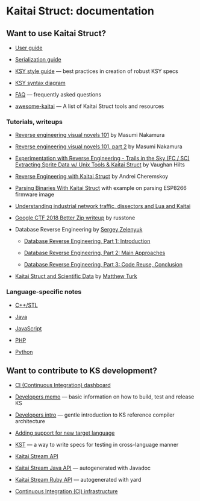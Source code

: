 Kaitai Struct: documentation
==========

Want to use Kaitai Struct?
----------

* [User guide](user_guide.html)

* [Serialization guide](serialization.html)

* [KSY style guide](ksy_style_guide.html) — best practices in creation of robust KSY specs

* [KSY syntax diagram](ksy_diagram.html)

* [FAQ](faq.html) — frequently asked questions

* [awesome-kaitai](https://github.com/kaitai-io/awesome-kaitai) — A list of Kaitai Struct tools and resources

### Tutorials, writeups ###

* [Reverse engineering visual novels 101](https://hackernoon.com/reverse-engineering-visual-novels-101-d0bc3bf7ab8) by Masumi Nakamura

* [Reverse engineering visual novels 101, part 2](https://hackernoon.com/reverse-engineering-visual-novels-101-part-2-9258f547262a) by Masumi Nakamura

* [Experimentation with Reverse Engineering - Trails in the Sky (FC / SC) Extracting Sprite Data w/ Unix Tools & Kaitai Struct](https://vaughanhilts.me/blog/2016/11/16/reverse-engineering-trails-in-the-sky-ed-6-game-engine.html) by Vaughan Hilts

* [Reverse Engineering with Kaitai Struct](https://gettocode.com/2017/09/18/reverse-engineering-with-kaitai-struct/) by Andrei Cheremskoy

* [Parsing Binaries With Kaitai Struct](https://carvesystems.com/news/parsing-binaries-with-kaitai-struct/) with example on parsing ESP8266 firmware image

* [Understanding industrial network traffic, dissectors and Lua and Kaitai](https://www.incibe-cert.es/en/blog/understanding-industrial-network-traffic-dissectors-and-lua-and-kaitai)

* [Google CTF 2018 Better Zip writeup](https://russtone.io/2018/06/24/google-2018-better-zip/) by russtone

* Database Reverse Engineering by [Sergey Zelenyuk](https://medium.com/@MorteNoir)

  * [Database Reverse Engineering, Part 1: Introduction](https://medium.com/@MorteNoir/database-reverse-engineering-part-1-introduction-cd6e6a106a84)

  * [Database Reverse Engineering, Part 2: Main Approaches](https://medium.com/@MorteNoir/database-reverse-engineering-part-2-main-approaches-ae9355b2d429)

  * [Database Reverse Engineering, Part 3: Code Reuse, Conclusion](https://medium.com/@MorteNoir/database-reverse-engineering-part-3-code-reuse-conclusion-b2145420b09b)

* [Kaitai Struct and Scientific Data](https://matthewturk.github.io/post/kaitai-struct-scientific-data/) by [Matthew Turk](https://matthewturk.github.io/)

### Language-specific notes ###

* [C++/STL](lang_cpp_stl.html)

* [Java](lang_java.html)

* [JavaScript](lang_javascript.html)

* [PHP](lang_php.html)

* [Python](lang_python.html)

Want to contribute to KS development?
----------

* [CI (Continuous Integration) dashboard](//ci.kaitai.io/)

* [Developers memo](developers.html) — basic information on how to build, test and release KS

* [Developers intro](developers_intro.html) — gentle introduction to KS reference compiler architecture

* [Adding support for new target language](new_language.html)

* [KST](kst.html) — a way to write specs for testing in cross-language manner

* [Kaitai Stream API](stream_api.html)

* [Kaitai Stream Java API](https://javadoc.io/doc/io.kaitai/kaitai-struct-runtime/latest/io/kaitai/struct/package-summary.html) — autogenerated with Javadoc

* [Kaitai Stream Ruby API](https://www.rubydoc.info/gems/kaitai-struct/) — autogenerated with yard

* [Continuous Integration (CI) infrastructure](ci.html)
